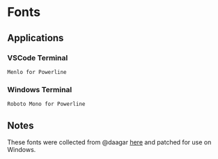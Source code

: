# Fonts

## Applications

### VSCode Terminal

`Menlo for Powerline`

### Windows Terminal

`Roboto Mono for Powerline`

## Notes

These fonts were collected from @daagar [here](https://github.com/powerline/fonts/pull/18) and patched for use on Windows.
